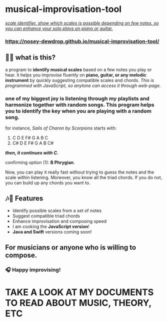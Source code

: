 # musical-improvisation-tool
<u>*scale identifier. show which scales is possible depending on few notes. so you can enhance your solo plays on piano or guitar.*</u>

###  https://nosey-dewdrop.github.io/musical-improvisation-tool/ #

## 🎸🎹 what is this?
a program to **identify musical scales** based on a few notes you play or hear. it helps you improvise fluently on **piano, guitar, or any melodic instrument** by quickly suggesting compatible scales and chords. *This is programmed with JavaScript, so anytone can access it through web-page.*

### one of my biggest joy is listening through my playlists and harmonize together with random songs. This program helps you to identify the key when you are playing with a random song.

for instance, *Sails of Charon by Scorpions* starts with:

1. C D E F# G A B C  
2. C# D E F# G A B C#

***then, it continues with C.***

confirming option (1): **B Phrygian**.

Now, you can play it really fast without trying to guess the notes and the scale within listening. Moreover, you know all the triad chords. If you do not, you can build up any chords you want to.

## ️🎶🎹 Features

- Identify possible scales from a set of notes
- Suggest compatible triad chords
- Enhance improvisation and composing speed
- I am cooking the **JavaScript version**!
- **Java and Swift** versions coming soon!

## ️For musicians or anyone who is willing to compose.

### 🎧 Happy improvising!

# TAKE A LOOK AT MY DOCUMENTS TO READ ABOUT MUSIC, THEORY, ETC
